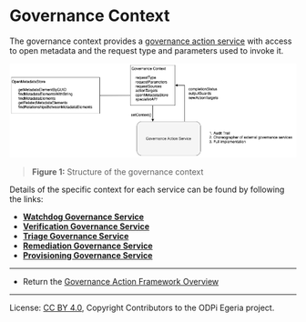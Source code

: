 <!-- SPDX-License-Identifier: CC-BY-4.0 -->
<!-- Copyright Contributors to the ODPi Egeria project. -->

# Governance Context

The governance context provides a [governance action service](governance-action-service.md)
with access to open metadata and the request type and parameters used to invoke it.

![Figure 1](governance-context.png)
> **Figure 1:** Structure of the governance context 

Details of the specific context for each service can be found by following the links:

* **[Watchdog Governance Service](watchdog-governance-service.md)** 
* **[Verification Governance Service](verification-governance-service.md)**
* **[Triage Governance Service](triage-governance-service.md)**
* **[Remediation Governance Service](remediation-governance-service.md)** 
* **[Provisioning Governance Service](provisioning-governance-service.md)** 



----
* Return the [Governance Action Framework Overview](..)

----
License: [CC BY 4.0](https://creativecommons.org/licenses/by/4.0/),
Copyright Contributors to the ODPi Egeria project.